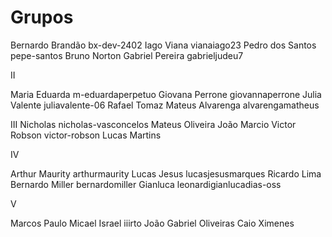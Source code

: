 # Grupos

Bernardo Brandão bx-dev-2402
Iago Viana vianaiago23
Pedro dos Santos  pepe-santos
Bruno Norton
Gabriel Pereira gabrieljudeu7

II 

Maria Eduarda m-eduardaperpetuo
Giovana Perrone giovannaperrone
Julia Valente juliavalente-06
Rafael Tomaz 
Mateus Alvarenga alvarengamatheus


III
Nicholas nicholas-vasconcelos
Mateus Oliveira 
João Marcio
Victor Robson victor-robson
Lucas Martins

IV

Arthur Maurity arthurmaurity
Lucas Jesus lucasjesusmarques
Ricardo Lima 
Bernardo Miller bernardomiller
Gianluca leonardigianlucadias-oss

V

Marcos Paulo
Micael
Israel iiirto
João Gabriel Oliveiras
Caio Ximenes
